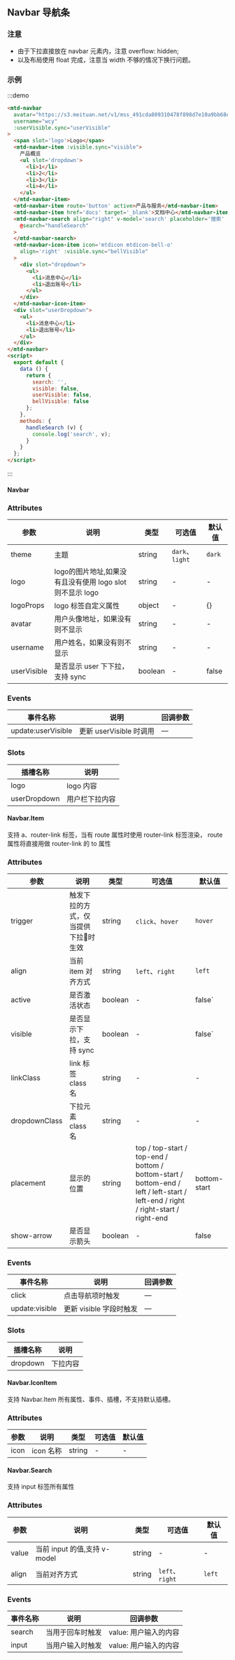 <style lang='scss'>
  .demo-navbar{
    .mtd-navbar{
      min-width: 1100px;
    }
  }
</style>
## Navbar 导航条
### 注意
- 由于下拉直接放在 navbar 元素内，注意 overflow: hidden;
- 以及布局使用 float 完成，注意当 width 不够的情况下换行问题。
### 示例
:::demo
```html
<mtd-navbar
  avatar="https://s3.meituan.net/v1/mss_491cda809310478f898d7e10a9bb68ec/static0/profile/meituan/wangchenyu02"
  username="wcy"
  :userVisible.sync="userVisible"
>
  <span slot='logo'>Logo</span>
  <mtd-navbar-item :visible.sync="visible">
    产品概览
    <ul slot='dropdown'>
      <li>1</li>
      <li>2</li>
      <li>3</li>
      <li>4</li>
    </ul>
  </mtd-navbar-item>
  <mtd-navbar-item route='button' active>产品与服务</mtd-navbar-item>
  <mtd-navbar-item href='docs' target='_blank'>文档中心</mtd-navbar-item>
  <mtd-navbar-search align="right" v-model='search' placeholder='搜索'
    @search="handleSearch"
  >
  </mtd-navbar-search>
  <mtd-navbar-icon-item icon='mtdicon mtdicon-bell-o'
    align='right' :visible.sync="bellVisible"
  >
    <div slot="dropdown">
      <ul>
        <li>消息中心</li>
        <li>退出账号</li>
      </ul>
    </div>
  </mtd-navbar-icon-item>
  <div slot="userDropdown">
    <ul>
      <li>消息中心</li>
      <li>退出账号</li>
    </ul>
  </div>
</mtd-navbar>
<script>
  export default {
    data () {
      return {
        search: '',
        visible: false,
        userVisible: false,
        bellVisible: false
      };
    },
    methods: {
      handleSearch (v) {
        console.log('search', v);
      }
    }
  };
</script>
```
:::
#### Navbar
### Attributes
| 参数 | 说明 | 类型 | 可选值 | 默认值 |
|--- |--- |--- |--- |--- |
| theme | 主题 | string | `dark`、`light` | `dark`
| logo | logo的图片地址,如果没有且没有使用 logo slot 则不显示 logo | string | - | -
| logoProps | logo 标签自定义属性 | object | - | {}
| avatar | 用户头像地址，如果没有则不显示 | string | - | -
| username | 用户姓名，如果没有则不显示 | string | - | -
| userVisible | 是否显示 user 下下拉，支持 sync | boolean | - | false

### Events
| 事件名称 | 说明 | 回调参数 |
|--- |--- |--- |
| update:userVisible | 更新 userVisible 时调用 | — |

### Slots
| 插槽名称 | 说明
|--- |--- |
| logo | logo 内容 |
| userDropdown | 用户栏下拉内容 |

#### Navbar.Item
支持 a、router-link 标签，当有 route 属性时使用 router-link 标签渲染， route 属性将直接用做 router-link 的 to 属性
### Attributes
| 参数 | 说明 | 类型 | 可选值 | 默认值 |
|--- |--- |--- |--- |--- |
| trigger | 触发下拉的方式，仅当提供下拉时生效 | string | `click`、`hover` | `hover`
| align | 当前 item 对齐方式 | string | `left`、`right` | `left`
| active | 是否激活状态  | boolean | - | false`
| visible | 是否显示下拉，支持 sync  | boolean | - | false`
| linkClass | link 标签 class 名 | string | - | -
| dropdownClass | 下拉元素 class 名 | string | - | -
| placement | 显示的位置	 | string | top / top-start / top-end / bottom / bottom-start / bottom-end / left / left-start / left-end / right / right-start / right-end	 | bottom-start
| show-arrow | 是否显示箭头	 | boolean | - | false

### Events
| 事件名称 | 说明 | 回调参数 |
|--- |--- |--- |
| click | 点击导航项时触发 | — |
| update:visible | 更新 visible 字段时触发 | — |

### Slots
| 插槽名称 | 说明
|--- |--- |
| dropdown | 下拉内容 |

#### Navbar.IconItem
支持 Navbar.Item 所有属性、事件、插槽，不支持默认插槽。
### Attributes
| 参数 | 说明 | 类型 | 可选值 | 默认值 |
|--- |--- |--- |--- |--- |
| icon | icon 名称 | string | - | -

#### Navbar.Search
支持 input 标签所有属性
### Attributes
| 参数 | 说明 | 类型 | 可选值 | 默认值 |
|--- |--- |--- |--- |--- |
| value | 当前 input 的值,支持 v-model | string | - | -
| align | 当前对齐方式 | string | `left`、`right` | `left`
### Events
| 事件名称 | 说明 | 回调参数 |
|--- |--- |--- |
| search | 当用于回车时触发 | value: 用户输入的内容 |
| input | 当用户输入时触发 | value: 用户输入的内容 |
